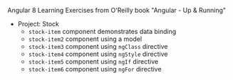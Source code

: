 
Angular 8 Learning Exercises from O'Reilly book "Angular - Up & Running"

* Project: Stock
    * `stock-item` component demonstrates data binding 
    * `stock-item2` component using a model
    * `stock-item3` component using `ngClass` directive
    * `stock-item4` component using `ngStyle` directive
    * `stock-item5` component using `ngIf` directive
    * `stock-item6` component using `ngFor` directive